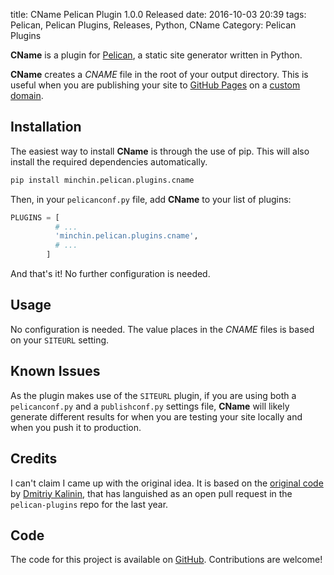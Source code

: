 title: CName Pelican Plugin 1.0.0 Released
date: 2016-10-03 20:39
tags: Pelican, Pelican Plugins, Releases, Python, CName
Category: Pelican Plugins

**CName** is a plugin for [Pelican](http://docs.getpelican.com/), a static site
generator written in Python.

**CName** creates a *CNAME* file in the root of your output directory. This is
useful when you are publishing your site to [GitHub
Pages](https://pages.github.com/) on a [custom
domain](https://help.github.com/articles/using-a-custom-domain-with-github-pages/).

<!-- read more -->

## Installation

The easiest way to install **CName** is through the use of pip. This will also
install the required dependencies automatically.

~~~~sh
pip install minchin.pelican.plugins.cname
~~~~

Then, in your `pelicanconf.py` file, add **CName** to your list of
plugins:

~~~python
PLUGINS = [
          # ...
          'minchin.pelican.plugins.cname',
          # ...
        ]
~~~

And that's it! No further configuration is needed.

## Usage

No configuration is needed. The value places in the *CNAME* files is based on
your `SITEURL` setting.

## Known Issues

As the plugin makes use of the `SITEURL` plugin, if you are using both a
`pelicanconf.py` and a `publishconf.py` settings file, **CName** will likely
generate different results for when you are testing your site locally and when
you push it to production.

## Credits

I can't claim I came up with the original idea. It is based on the [original
code](https://github.com/getpelican/pelican-plugins/pull/566) by [Dmitriy
Kalinin](http://lazycoder.ru/), that has languished as an open pull request in
the `pelican-plugins` repo for the last year.

## Code

The code for this project is available on
[GitHub](https://github.com/MinchinWeb/minchin.pelican.plugins.cname).
Contributions are welcome!
